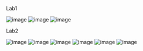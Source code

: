 Lab1

![image](https://github.com/user-attachments/assets/bef04a9f-217e-4af8-9828-219feff2d365)
![image](https://github.com/user-attachments/assets/698d00e8-c753-4a74-81c7-fc0d4bc2b1d1)
![image](https://github.com/user-attachments/assets/12efeece-0ac5-4017-9da3-009f5fb2fb70)


Lab2


![image](https://github.com/user-attachments/assets/ea9b4eda-2521-4249-8266-a927856d3e52)
![image](https://github.com/user-attachments/assets/570663e0-fbe6-4354-a39a-c7485e1e883a)
![image](https://github.com/user-attachments/assets/47c787b6-7fe9-458b-9120-f8721edb4511)
![image](https://github.com/user-attachments/assets/420e9294-7f35-4be2-8704-84df70759979)
![image](https://github.com/user-attachments/assets/6052257f-bd61-482a-9cfa-0a974b154d0b)
![image](https://github.com/user-attachments/assets/77f90dfa-cb60-4190-9074-bbc47aedba97)

